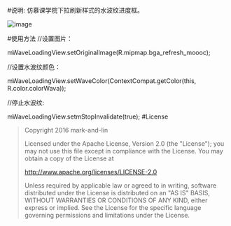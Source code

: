 #说明:
仿慕课学院下拉刷新样式的水波纹进度框。

![image](https://github.com/mark-and-lin/WaveLoadingView/blob/master/gif/demo.gif)


#使用方法
//设置图片：

mWaveLoadingView.setOriginalImage(R.mipmap.bga_refresh_moooc);

//设置水波纹颜色：

mWaveLoadingView.setWaveColor(ContextCompat.getColor(this, R.color.colorWava));

//停止水波纹:

mWaveLoadingView.setmStopInvalidate(true);
#License
>Copyright 2016 mark-and-lin
>
>Licensed under the Apache License, Version 2.0 (the "License");
you may not use this file except in compliance with the License.
You may obtain a copy of the License at
>
>   http://www.apache.org/licenses/LICENSE-2.0
>
>Unless required by applicable law or agreed to in writing, software
distributed under the License is distributed on an "AS IS" BASIS,
WITHOUT WARRANTIES OR CONDITIONS OF ANY KIND, either express or implied.
See the License for the specific language governing permissions and
limitations under the License.
